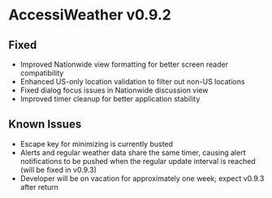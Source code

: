 # AccessiWeather v0.9.2

## Fixed
- Improved Nationwide view formatting for better screen reader compatibility
- Enhanced US-only location validation to filter out non-US locations
- Fixed dialog focus issues in Nationwide discussion view
- Improved timer cleanup for better application stability

## Known Issues
- Escape key for minimizing is currently busted
- Alerts and regular weather data share the same timer, causing alert notifications to be pushed when the regular update interval is reached (will be fixed in v0.9.3)
- Developer will be on vacation for approximately one week; expect v0.9.3 after return
